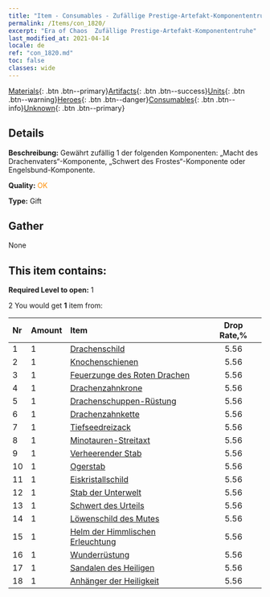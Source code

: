 ```yaml
---
title: "Item - Consumables - Zufällige Prestige-Artefakt-Komponententruhe"
permalink: /Items/con_1820/
excerpt: "Era of Chaos  Zufällige Prestige-Artefakt-Komponententruhe"
last_modified_at: 2021-04-14
locale: de
ref: "con_1820.md"
toc: false
classes: wide
---
```

 [Materials](/de/Items/){: .btn .btn--primary}[Artifacts](/de/Items/Artifacts/){: .btn .btn--success}[Units](/de/Items/Units/){: .btn .btn--warning}[Heroes](/de/Items/Heroes/){: .btn .btn--danger}[Consumables](/de/Items/Consumables/){: .btn .btn--info}[Unknown](/de/Items/Unknown/){: .btn .btn--primary}

## Details
 **Beschreibung:** Gewährt zufällig 1 der folgenden Komponenten: „Macht des Drachenvaters“-Komponente, „Schwert des Frostes“-Komponente oder Engelsbund-Komponente.

 **Quality:** <span style="color: #FF8C00">OK</span>

 **Type:** Gift

## Gather

  None

## This item contains:

 **Required Level to open:** 1

 2 You would get **1** item  from:

  | Nr | Amount |     Item    | Drop Rate,% |
  |:---|:-------|:------------|:---------:|
  | 1 | 1 | [Drachenschild](/de/Items/art_144/) | 5.56 | 
  | 2 | 1 | [Knochenschienen](/de/Items/art_145/) | 5.56 | 
  | 3 | 1 | [Feuerzunge des Roten Drachen](/de/Items/art_146/) | 5.56 | 
  | 4 | 1 | [Drachenzahnkrone](/de/Items/art_147/) | 5.56 | 
  | 5 | 1 | [Drachenschuppen-Rüstung](/de/Items/art_148/) | 5.56 | 
  | 6 | 1 | [Drachenzahnkette](/de/Items/art_149/) | 5.56 | 
  | 7 | 1 | [Tiefseedreizack](/de/Items/art_160/) | 5.56 | 
  | 8 | 1 | [Minotauren-Streitaxt](/de/Items/art_161/) | 5.56 | 
  | 9 | 1 | [Verheerender Stab](/de/Items/art_162/) | 5.56 | 
  | 10 | 1 | [Ogerstab](/de/Items/art_163/) | 5.56 | 
  | 11 | 1 | [Eiskristallschild](/de/Items/art_164/) | 5.56 | 
  | 12 | 1 | [Stab der Unterwelt](/de/Items/art_165/) | 5.56 | 
  | 13 | 1 | [Schwert des Urteils](/de/Items/art_150/) | 5.56 | 
  | 14 | 1 | [Löwenschild des Mutes](/de/Items/art_151/) | 5.56 | 
  | 15 | 1 | [Helm der Himmlischen Erleuchtung](/de/Items/art_152/) | 5.56 | 
  | 16 | 1 | [Wunderrüstung](/de/Items/art_153/) | 5.56 | 
  | 17 | 1 | [Sandalen des Heiligen](/de/Items/art_154/) | 5.56 | 
  | 18 | 1 | [Anhänger der Heiligkeit](/de/Items/art_155/) | 5.56 | 
